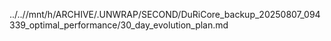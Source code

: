 ../..//mnt/h/ARCHIVE/.UNWRAP/SECOND/DuRiCore_backup_20250807_094339_optimal_performance/30_day_evolution_plan.md